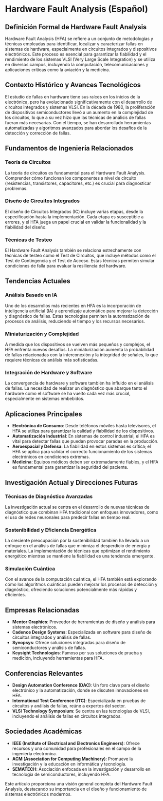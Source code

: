 # Hardware Fault Analysis (Español)

## Definición Formal de Hardware Fault Analysis

Hardware Fault Analysis (HFA) se refiere a un conjunto de metodologías y técnicas empleadas para identificar, localizar y caracterizar fallas en sistemas de hardware, especialmente en circuitos integrados y dispositivos electrónicos. Este proceso es esencial para garantizar la fiabilidad y el rendimiento de los sistemas VLSI (Very Large Scale Integration) y se utiliza en diversos campos, incluyendo la computación, telecomunicaciones y aplicaciones críticas como la aviación y la medicina.

## Contexto Histórico y Avances Tecnológicos

El estudio de fallas en hardware tiene sus raíces en los inicios de la electrónica, pero ha evolucionado significativamente con el desarrollo de circuitos integrados y sistemas VLSI. En la década de 1980, la proliferación de dispositivos semiconductores llevó a un aumento en la complejidad de los circuitos, lo que a su vez hizo que las técnicas de análisis de fallas fueran más necesarias. Con el tiempo, se han desarrollado herramientas automatizadas y algoritmos avanzados para abordar los desafíos de la detección y corrección de fallas.

## Fundamentos de Ingeniería Relacionados

### Teoría de Circuitos

La teoría de circuitos es fundamental para el Hardware Fault Analysis. Comprender cómo funcionan los componentes a nivel de circuito (resistencias, transistores, capacitores, etc.) es crucial para diagnosticar problemas. 

### Diseño de Circuitos Integrados

El diseño de Circuitos Integrados (IC) incluye varias etapas, desde la especificación hasta la implementación. Cada etapa es susceptible a errores, y el HFA juega un papel crucial en validar la funcionalidad y la fiabilidad del diseño.

### Técnicas de Testeo

El Hardware Fault Analysis también se relaciona estrechamente con técnicas de testeo como el Test de Circuitos, que incluye métodos como el Test de Contingencia y el Test de Acceso. Estas técnicas permiten simular condiciones de falla para evaluar la resiliencia del hardware.

## Tendencias Actuales

### Análisis Basado en IA

Uno de los desarrollos más recientes en HFA es la incorporación de inteligencia artificial (IA) y aprendizaje automático para mejorar la detección y diagnóstico de fallas. Estas tecnologías permiten la automatización de procesos de análisis, reduciendo el tiempo y los recursos necesarios.

### Miniaturización y Complejidad

A medida que los dispositivos se vuelven más pequeños y complejos, el HFA enfrenta nuevos desafíos. La miniaturización aumenta la probabilidad de fallas relacionadas con la interconexión y la integridad de señales, lo que requiere técnicas de análisis más sofisticadas.

### Integración de Hardware y Software

La convergencia de hardware y software también ha influido en el análisis de fallas. La necesidad de realizar un diagnóstico que abarque tanto el hardware como el software se ha vuelto cada vez más crucial, especialmente en sistemas embebidos.

## Aplicaciones Principales

- **Electrónica de Consumo**: Desde teléfonos móviles hasta televisores, el HFA se utiliza para garantizar la calidad y fiabilidad de los dispositivos.
- **Automatización Industrial**: En sistemas de control industrial, el HFA es vital para detectar fallas que puedan provocar paradas en la producción.
- **Aeroespacial y Defensa**: La fiabilidad en estos sistemas es crítica; el HFA se aplica para validar el correcto funcionamiento de los sistemas electrónicos en condiciones extremas.
- **Medicina**: Equipos médicos deben ser extremadamente fiables, y el HFA es fundamental para garantizar la seguridad del paciente.

## Investigación Actual y Direcciones Futuras

### Técnicas de Diagnóstico Avanzadas

La investigación actual se centra en el desarrollo de nuevas técnicas de diagnóstico que combinan HFA tradicional con enfoques innovadores, como el uso de redes neuronales para predecir fallas en tiempo real.

### Sostenibilidad y Eficiencia Energética

La creciente preocupación por la sostenibilidad también ha llevado a un enfoque en el análisis de fallas que minimiza el desperdicio de energía y materiales. La implementación de técnicas que optimizan el rendimiento energético mientras se mantiene la fiabilidad es una tendencia emergente.

### Simulación Cuántica

Con el avance de la computación cuántica, el HFA también está explorando cómo los algoritmos cuánticos pueden mejorar los procesos de detección y diagnóstico, ofreciendo soluciones potencialmente más rápidas y eficientes.

## Empresas Relacionadas

- **Mentor Graphics**: Proveedor de herramientas de diseño y análisis para sistemas electrónicos.
- **Cadence Design Systems**: Especializada en software para diseño de circuitos integrados y análisis de fallas.
- **Synopsys**: Ofrece soluciones integradas para diseño de semiconductores y análisis de fallas.
- **Keysight Technologies**: Famoso por sus soluciones de prueba y medición, incluyendo herramientas para HFA.

## Conferencias Relevantes

- **Design Automation Conference (DAC)**: Un foro clave para el diseño electrónico y la automatización, donde se discuten innovaciones en HFA.
- **International Test Conference (ITC)**: Especializada en pruebas de circuitos y análisis de fallas, reúne a expertos del sector.
- **VLSI Technology Symposium**: Se centra en las tecnologías de VLSI, incluyendo el análisis de fallas en circuitos integrados.

## Sociedades Académicas

- **IEEE (Institute of Electrical and Electronics Engineers)**: Ofrece recursos y una comunidad para profesionales en el campo de la ingeniería electrónica.
- **ACM (Association for Computing Machinery)**: Promueve la investigación y la educación en informática y tecnología.
- **SEMATECH**: Asociación enfocada en la investigación y desarrollo en tecnología de semiconductores, incluyendo HFA.

Este artículo proporciona una visión general completa del Hardware Fault Analysis, destacando su importancia en el diseño y funcionamiento de sistemas electrónicos modernos.